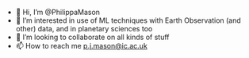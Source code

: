 - 👋 Hi, I’m @PhilippaMason
- 👀 I’m interested in use of ML techniques with Earth Observation (and other) data, and in planetary sciences too 
- 💞️ I’m looking to collaborate on all kinds of stuff
- 📫 How to reach me p.j.mason@ic.ac.uk

<!---
PhiliippaMason/PhiliippaMason is a ✨ special ✨ repository because its `README.md` (this file) appears on your GitHub profile.
You can click the Preview link to take a look at your changes.
--->

